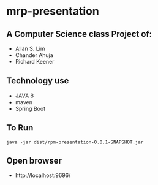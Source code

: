 # mrp-presentation


## A Computer Science class Project of: ##

* Allan S. Lim
* Chander Ahuja
* Richard Keener


## Technology use ##

* JAVA 8
* maven
* Spring Boot


## To Run ##
```
java -jar dist/rpm-presentation-0.0.1-SNAPSHOT.jar

```

## Open browser ##

* http://localhost:9696/